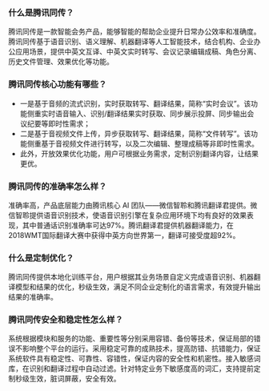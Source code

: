 ### 什么是腾讯同传？
腾讯同传是一款智能会务产品，能够智能的帮助企业提升日常办公效率和准确度。腾讯同传基于语音识别、语义理解、机器翻译等人工智能技术，结合机构、企业办公应用场景，提供中英文互译、中英文实时转写、会议记录编辑成稿、角色分离、历史文件管理、效果优化等功能。

### 腾讯同传核心功能有哪些？
- 一是基于音频的流式识别，实时获取转写、翻译结果，简称“实时会议”。该功能侧重实时语音输入、识别/翻译结果实时获取、同步展示投屏、同步输出会议纪要等即时性需求；
- 二是基于音视频文件上传，异步获取转写、翻译结果，简称“文件转写”。该功能侧重基于音视频文件进行转写，以及二次编辑、整理成稿等非即时性需求。
- 此外，开放效果优化功能，用户可根据业务需求，定制识别翻译内容，让结果更优。

### 腾讯同传的准确率怎么样？
准确率高，产品底层能力由腾讯核心 AI 团队——微信智聆和腾讯翻译君提供。微信智聆提供语音识别技术，使语音识别引擎在复杂应用环境下均有良好的效果表现，其中普通话识别准确率可达97%。腾讯翻译君提供机器翻译能力，在2018WMT国际翻译大赛中获得中英方向世界第一，翻译可接受度超92%。

### 什么是定制优化？
腾讯同传提供本地化训练平台，用户根据其业务场景自定义完成语音识别、机器翻译模型和结果的优化，秒级生效，满足不同企业定制化的语言需求，有效提升输出结果的准确率。

### 腾讯同传安全和稳定性怎么样？
系统根据模块和服务的功能、重要性等分别采用容错、备份等技术，保证局部的错误不影响整个平台的运行。采用稳定可靠的成熟技术，提高防错、抗错能力，保证系统软件具有稳定性、可靠性、容错性，保证内容的安全性和机密性。接入敏感词库，在识别和翻译过程中自动过滤。针对特定业务下敏感度高的词汇，支持提前定制秒级生效，脏词屏蔽，安全有效。
